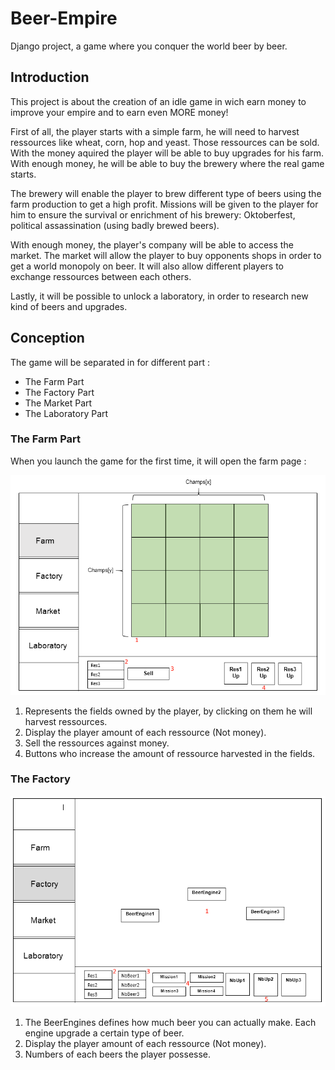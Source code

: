 # Beer-Empire
Django project, a game where you conquer the world beer by beer.

## Introduction
This project is about the creation of an idle game in wich earn money to improve your empire and to earn even MORE money!

First of all, the player starts with a simple farm, he will need to harvest ressources like wheat, corn, hop and yeast. Those ressources can be sold. With the money aquired the player will be able to buy upgrades for his farm. With enough money, he will be able to buy the brewery where the real game starts.

The brewery will enable the player to brew different type of beers using the farm production to get a high profit. Missions will be given to the player for him to ensure the survival or enrichment of his brewery: Oktoberfest, political assassination (using badly brewed beers).

With enough money, the player's company will be able to access the market. The market will allow the player to buy opponents shops in order to get a world monopoly on beer. It will also allow different players to exchange ressources between each others.

Lastly, it will be possible to unlock a laboratory, in order to research new kind of beers and upgrades.


## Conception
The game will be separated in for different part :
- The Farm Part
- The Factory Part
- The Market Part
- The Laboratory Part


### The Farm Part
When you launch the game for the first time, it will open the farm page :

![Alt Text](https://github.com/HE-Arc/Beer-Empire/blob/master/Image/ConceptionFarm.PNG)

1) Represents the fields owned by the player, by clicking on them he will harvest ressources.
2) Display the player amount of each ressource (Not money).
3) Sell the ressources against money.
4) Buttons who increase the amount of ressource harvested in the fields.



### The Factory
![Alt_Text](https://github.com/HE-Arc/Beer-Empire/blob/master/Image/ConceptionFactory.PNG)

1) The BeerEngines defines how much beer you can actually make. Each engine upgrade a certain type of beer.
2) Display the player amount of each ressource (Not money).
3) Numbers of each beers the player possesse.

